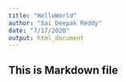 ```yaml
---
title: "HelloWorld"
author: "Sai Deepak Reddy"
date: "7/17/2020"
output: html_document
---
```

## This is Markdown file